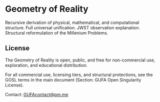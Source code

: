 # Geometry of Reality
Recursive derivation of physical, mathematical, and computational structure. Full universal unification. JWST observation explanation. Structural reformulation of the Millenium Problems.


## License

The Geometry of Reality is open, public, and free for non-commercial use, exploration, and educational distribution.

For all commercial use, licensing tiers, and structural protections, see the GOSL terms in the main document (Section: GUFA Open Singularity License).

Contact: GUFAcontact@pm.me

